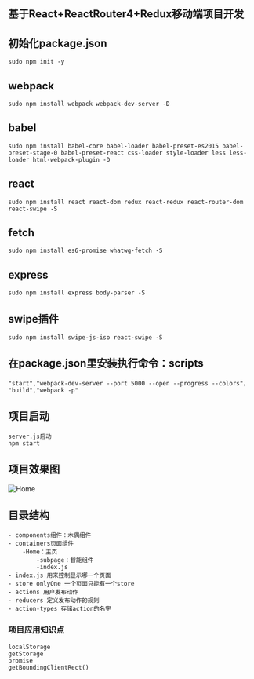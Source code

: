 ## 基于React+ReactRouter4+Redux移动端项目开发
## 初始化package.json
```
sudo npm init -y
```
## webpack
```
sudo npm install webpack webpack-dev-server -D
```
## babel
```
sudo npm install babel-core babel-loader babel-preset-es2015 babel-preset-stage-0 babel-preset-react css-loader style-loader less less-loader html-webpack-plugin -D
```
## react
```
sudo npm install react react-dom redux react-redux react-router-dom react-swipe -S
```
## fetch
```
sudo npm install es6-promise whatwg-fetch -S
```
## express
```
sudo npm install express body-parser -S
```
## swipe插件
```
sudo npm install swipe-js-iso react-swipe -S
```
## 在package.json里安装执行命令：scripts
```
"start","webpack-dev-server --port 5000 --open --progress --colors"，
"build","webpack -p"
```
## 项目启动
    
    server.js启动
    npm start

## 项目效果图

![Home](https://github.com/wlimiy/ReactWebApp/tree/master/app/src/Home.png)

## 目录结构
```
- components组件：木偶组件
- containers页面组件
    -Home：主页
        -subpage：智能组件
        -index.js
- index.js 用来控制显示哪一个页面
- store onlyOne 一个页面只能有一个store
- actions 用户发布动作
- reducers 定义发布动作的规则
- action-types 存储action的名字
```
### 项目应用知识点
```
localStorage
getStorage
promise
getBoundingClientRect()
```